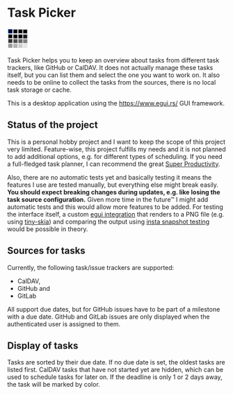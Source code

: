 # Task Picker

![](src/bin/taskpicker.png)

Task Picker helps you to keep an overview about tasks from different task
trackers, like GitHub or CalDAV. It does not actually manage these tasks itself,
but you can list them and select the one you want to work on. It also needs to
be online to collect the tasks from the sources, there is no local task storage
or cache.

This is a desktop application using the <https://www.egui.rs/> GUI framework.

## Status of the project

This is a personal hobby project and I want to keep the scope of this project
very limited. Feature-wise, this project fulfills my needs and it is not planned
to add additional options, e.g. for different types of scheduling. If you need a
full-fledged task planner, I can recommend the great [Super
Productivity](https://super-productivity.com/).

Also, there are no automatic tests yet and basically testing it means the
features I use are tested manually, but everything else might break easily.
**You should expect breaking changes during updates, e.g. like losing the task
source configuration.** Given more time in the future™ I might add automatic
tests and this would allow more features to be added. For testing the interface
itself, a custom [egui
integration](https://github.com/emilk/egui#writing-your-own-egui-integration)
that renders to a PNG file (e.g. using
[tiny-skia](https://crates.io/crates/tiny-skia)) and comparing the output using
[insta snapshot testing](https://insta.rs/) would be possible in theory.



## Sources for tasks

Currently, the following task/issue trackers are supported:

- CalDAV, 
- GitHub and 
- GitLab 

All support due dates, but for GitHub issues  have to be part of a milestone
with a due date. GitHub and GitLab issues are only displayed when the
authenticated user is assigned to them.

## Display of tasks

Tasks are sorted by their due date. If no due date is set, the oldest tasks are
listed first. CalDAV tasks that have not started yet are hidden, which can be
used to schedule tasks for later on. If the deadline is only 1 or 2 days away,
the task will be marked by color.

